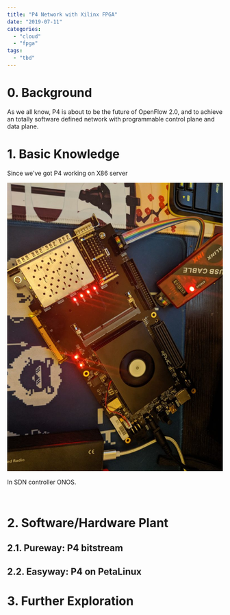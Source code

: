 ```yaml
---
title: "P4 Network with Xilinx FPGA"
date: "2019-07-11"
categories: 
  - "cloud"
  - "fpga"
tags: 
  - "tbd"
---
```


# 0\. Background

As we all know, P4 is about to be the future of OpenFlow 2.0, and to achieve an totally software defined network with programmable control plane and data plane.

# 1\. Basic Knowledge

Since we've got P4 working on X86 server

[![](images/WechatIMG1-768x1024.jpeg)](https://blog.lofyer.org/wp-content/uploads/WechatIMG1.jpeg)

In SDN controller ONOS.

 

# 2\. Software/Hardware Plant

## 2.1. Pureway: P4 bitstream

## 2.2. Easyway: P4 on PetaLinux

# 3\. Further Exploration
